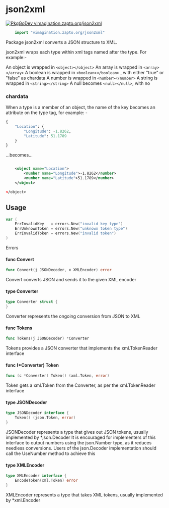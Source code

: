 # json2xml

<a href="https://pkg.go.dev/vimagination.zapto.org/json2xml"><img src="https://pkg.go.dev/badge/vimagination.zapto.org/json2xml" alt="PkgGoDev vimagination.zapto.org/json2xml"></a>

```go
    import "vimagination.zapto.org/json2xml"
```

Package json2xml converts a JSON structure to XML.

json2xml wraps each type within xml tags named after the type. For example:-

An object is wrapped in `<object></object>` An array is wrapped in
`<array></array>` A boolean is wrapped in `<boolean></boolean>` , with either
"true" or "false" as chardata A number is wrapped in `<number></number>` A
string is wrapped in `<string></string>` A null becomes `<null></null>`, with no
### chardata

When a type is a member of an object, the name of the key becomes an attribute
on the type tag, for example: -

```python
{
    "Location": {
    	"Longitude": -1.8262,
    	"Latitude": 51.1789
    }
}
```

...becomes...

```xml

    <object name="Location">
    	<number name="Longitude">-1.8262</number>
    	<number name="Latitude">51.1789</number>
    </object>

</object>
```

## Usage

```go
var (
	ErrInvalidKey   = errors.New("invalid key type")
	ErrUnknownToken = errors.New("unknown token type")
	ErrInvalidToken = errors.New("invalid token")
)
```
Errors

#### func  Convert

```go
func Convert(j JSONDecoder, x XMLEncoder) error
```
Convert converts JSON and sends it to the given XML encoder

#### type Converter

```go
type Converter struct {
}
```

Converter represents the ongoing conversion from JSON to XML

#### func  Tokens

```go
func Tokens(j JSONDecoder) *Converter
```
Tokens provides a JSON converter that implements the xml.TokenReader interface

#### func (*Converter) Token

```go
func (c *Converter) Token() (xml.Token, error)
```
Token gets a xml.Token from the Converter, as per the xml.TokenReader interface

#### type JSONDecoder

```go
type JSONDecoder interface {
	Token() (json.Token, error)
}
```

JSONDecoder represents a type that gives out JSON tokens, usually implemented by
*json.Decoder It is encouraged for implementers of this interface to output
numbers using the json.Number type, as it reduces needless conversions. Users of
the json.Decoder implementation should call the UseNumber method to achieve this

#### type XMLEncoder

```go
type XMLEncoder interface {
	EncodeToken(xml.Token) error
}
```

XMLEncoder represents a type that takes XML tokens, usually implemented by
*xml.Encoder
